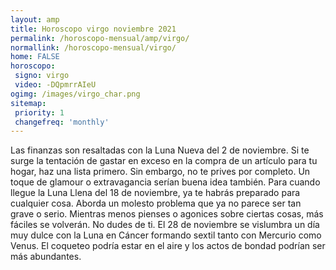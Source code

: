 ```yaml
---
layout: amp
title: Horoscopo virgo noviembre 2021 
permalink: /horoscopo-mensual/amp/virgo/
normallink: /horoscopo-mensual/virgo/
home: FALSE
horoscopo:
 signo: virgo
 video: -DQpmrrAIeU
ogimg: /images/virgo_char.png
sitemap:
 priority: 1
 changefreq: 'monthly'
---
```



Las finanzas son resaltadas con la Luna Nueva del 2 de noviembre. Si te surge la tentación de gastar en exceso en la compra de un artículo para tu hogar, haz una lista primero. Sin embargo, no te prives por completo. Un toque de glamour o extravagancia serían buena idea también. Para cuando llegue la Luna Llena del 18 de noviembre, ya te habrás preparado para cualquier cosa. Aborda un molesto problema que ya no parece ser tan grave o serio. Mientras menos pienses o agonices sobre ciertas cosas, más fáciles se volverán. No dudes de ti. El 28 de noviembre se vislumbra un día muy dulce con la Luna en Cáncer formando sextil tanto con Mercurio como Venus. El coqueteo podría estar en el aire y los actos de bondad podrían ser más abundantes.
